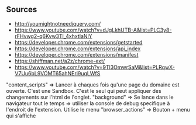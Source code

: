 ## Sources

- <http://youmightnotneedjquery.com/>
- <https://www.youtube.com/watch?v=dJgLkhUTB-A&list=PLC3y8-rFHvwg2-q6Kvw3Tl_4xhxtIaNlY>
- <https://developer.chrome.com/extensions/getstarted>
- <https://developer.chrome.com/extensions/api_index>
- <https://developer.chrome.com/extensions/manifest>
- <https://shiffman.net/a2z/chrome-ext/>
- <https://www.youtube.com/watch?v=9Tl3OmwrSaM&list=PLRqwX-V7Uu6bL9VOMT65ahNEri9uqLWfS>


"content_scripts" => Lancer à chaques fois qu'une page du domaine est ouverte. C'est une Sandbox. C'est le seul qui peut appliquer des changements sur l'html de l'onglet.
"background" => Se lance dans le navigateur tout le temps => utiliser la console de debug specifique à l'endroit de l'extension. Utilise le menu 
"browser_actions" => Bouton + menu qui s'affiche
